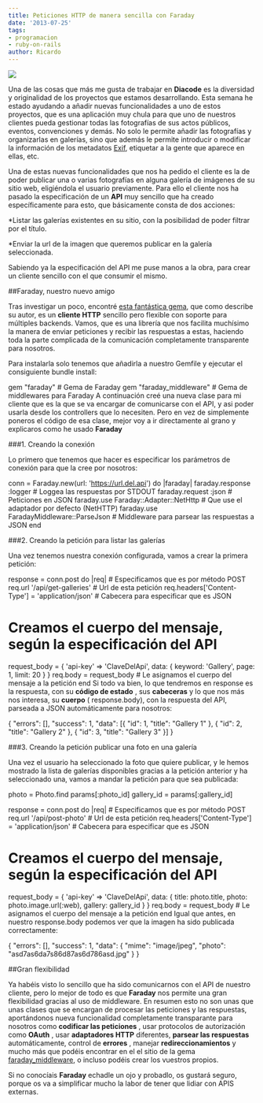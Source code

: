 ```yaml
---
title: Peticiones HTTP de manera sencilla con Faraday
date: '2013-07-25'
tags:
- programacion
- ruby-on-rails
author: Ricardo
---
```


![](http://blog.diacode.com/wp-content/uploads/2013/07/faraday1.jpg)

Una de las cosas que más me gusta de trabajar en 
**Diacode**
 es la diversidad y originalidad de los proyectos que estamos desarrollando. Esta semana he estado ayudando a añadir nuevas funcionalidades a uno de estos proyectos, que es una aplicación muy chula para que uno de nuestros clientes pueda gestionar todas las fotografías de sus actos públicos, eventos, convenciones y demás. No solo le permite añadir las fotografías y organizarlas en galerías, sino que además le permite introducir o modificar la información de los metadatos 
[Exif](http://es.wikipedia.org/wiki/Exchangeable_image_file_format), etiquetar a la gente que aparece en ellas, etc.


Una de estas nuevas funcionalidades que nos ha pedido el cliente es la de poder publicar una o varias fotografías en alguna galería de imágenes de su sitio web, eligiéndola el usuario previamente. Para ello el cliente nos ha pasado la especificación de un 
**API**
 muy sencillo que ha creado específicamente para esto, que básicamente consta de dos acciones:

*Listar las galerías existentes en su sitio, con la posibilidad de poder filtrar por el título.

	
*Enviar la url de la imagen que queremos publicar en la galería seleccionada.

Sabiendo ya la especificación del API me puse manos a la obra, para crear un cliente sencillo con el que consumir el mismo.

##Faraday, nuestro nuevo amigo

Tras investigar un poco, encontré 
[esta fantástica gema](https://github.com/lostisland/faraday), que como describe su autor, es un 
**cliente HTTP**
 sencillo pero flexible con soporte para múltiples backends. Vamos, que es una librería que nos facilita muchísimo la manera de enviar peticiones y recibir las respuestas a estas, haciendo toda la parte complicada de la comunicación completamente transparente para nosotros.

Para instalarla solo tenemos que añadirla a nuestro 
Gemfile y ejecutar el consiguiente 
bundle install:

gem "faraday"             # Gema de Faraday
gem "faraday_middleware"  # Gema de middlewares para Faraday
A continuación creé una nueva clase para mi cliente que es la que se va encargar de comunicarse con el API, y asi poder usarla desde los controllers que lo necesiten. Pero en vez de simplemente poneros el código de esa clase, mejor voy a ir directamente al grano y explicaros como he usado 
**Faraday**


###1. Creando la conexión

Lo primero que tenemos que hacer es especificar los parámetros de conexión para que la cree por nosotros:

conn = Faraday.new(url: 'https://url.del.api') do |faraday|
  faraday.response :logger                  # Loggea las respuestas por STDOUT
  faraday.request :json                     # Peticiones en JSON
  faraday.use Faraday::Adapter::NetHttp     # Que use el adaptador por defecto (NetHTTP)
  faraday.use FaradayMiddleware::ParseJson  # Middleware para parsear las respuestas a JSON
end

###2. Creando la petición para listar las galerías

Una vez tenemos nuestra conexión configurada, vamos a crear la primera petición:

response = conn.post do |req|                         # Especificamos que es por método POST
  req.url '/api/get-galleries'                        # Url de esta petición
  req.headers['Content-Type'] = 'application/json'    # Cabecera para especificar que es JSON

  # Creamos el cuerpo del mensaje, según la especificación del API
  request_body = {
    'api-key' => 'ClaveDelApi',
    data: {
      keyword: 'Gallery',
      page: 1,
      limit: 20
    }
  }
  req.body = request_body                             # Le asignamos el cuerpo del mensaje a la petición
end
Si todo va bien, lo que tendremos en 
response es la respuesta, con su 
**código de estado**
, sus 
**cabeceras**
 y lo que nos más nos interesa, su 
**cuerpo**
 (
response.body), con la respuesta del API, parseada a JSON automáticamente para nosotros:

{
    "errors": [],
    "success": 1,
    "data": [{
"id": 1,
"title": "Gallery 1"
    }, {
"id": 2,
"title": "Gallery 2"
    }, {
"id": 3,
"title": "Gallery 3"
    }]
}

###3. Creando la petición publicar una foto en una galería

Una vez el usuario ha seleccionado la foto que quiere publicar, y le hemos mostrado la lista de galerías disponibles gracias a la petición anterior y ha seleccionado una, vamos a mandar la petición para que sea publicada:

photo = Photo.find params[:photo_id]
gallery_id = params[:gallery_id]

response = conn.post do |req|                         # Especificamos que es por método POST
  req.url '/api/post-photo'                           # Url de esta petición
  req.headers['Content-Type'] = 'application/json'    # Cabecera para especificar que es JSON

  # Creamos el cuerpo del mensaje, según la especificación del API
  request_body = {
    'api-key' => 'ClaveDelApi',
    data: {
      title: photo.title,
      photo: photo.image.url(:web),
      gallery: gallery_id
    }
  }
  req.body = request_body                             # Le asignamos el cuerpo del mensaje a la petición
end
Igual que antes, en nuestro 
response.body podemos ver que la imagen ha sido publicada correctamente:

{
    "errors": [],
    "success": 1,
    "data": {
"mime": "image\/jpeg",
"photo": "asd7as6da7s86d87as6d786asd.jpg"
    }
}

##Gran flexibilidad

Ya habéis visto lo sencillo que ha sido comunicarnos con el API de nuestro cliente, pero lo mejor de todo es que 
**Faraday**
 nos permite una gran flexibilidad gracias al uso de middleware. En resumen esto no son unas que unas clases que se encargan de procesar las peticiones y las respuestas, aportándonos nueva funcionalidad completamente transparante para nosotros como 
**codificar las peticiones**
, usar protocolos de autorización como 
**OAuth**
, usar 
**adaptadores HTTP**
 diferentes, 
**parsear las respuestas**
 automáticamente, control de 
**errores**
, manejar 
**redireccionamientos**
 y mucho más que podéis encontrar en el el sitio de la gema 
[faraday_middleware](https://github.com/lostisland/faraday_middleware), o incluso podéis crear los vuestros propios.

Si no conocíais 
**Faraday**
 echadle un ojo y probadlo, os gustará seguro, porque os va a simplificar mucho la labor de tener que lidiar con APIS externas.
